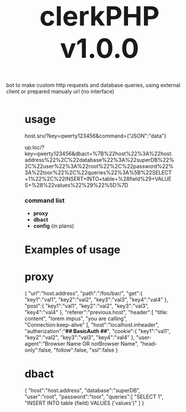 <h1 style="font-size:72px;text-align:center">clerkPHP v1.0.0</h1>
bot to make custom http requests and database queries, using external client or prepared manualy url (no interface)
<div style="margin:50px">
<h1>usage</h1>
<p>host.srv/?key=qwerty123456&command={"JSON":"data"}</p>
<p style="word-wrap: break-word;">up.loc/?key=qwerty123456&dbact=%7B%22host%22%3A%22host.address%22%2C%22database%22%3A%22superDB%22%2C%22user%22%3A%22root%22%2C%22password%22%3A%22toor%22%2C%22queries%22%3A%5B%22SELECT+1%22%2C%22INSERT+INTO+table+%28field%29+VALUES+%28%22values%22%29%22%5D%7D</p>
<h3>command list</h3>
<ul>
  <li><b>proxy</b></li>
  <li><b>dbact</b></li>
  <li><b>config</b> (in plans)</li>
</ul>
  <h1> Examples of usage</h1>

# proxy
{
  "url":"host.address",
  "path":"/foo/bar/",
  "get":{
    "key1":"val1",
    "key2":"val2",
    "key3":"val3",
    "key4":"val4"
  },
  "post":{
    "key1":"val1",
    "key2":"val2",
    "key3":"val3",
    "key4":"val4"
  },
  "referer":"previous.host",
  "header":[
    "title: content",
    "lorem impus",
    "you are calling",
    "Connection:keep-alive"
  ],
  "host":"localhost.inheader",
  "autherization":"<b>## BasicAuth ##</b>",
  "cookie":{
    "key1":"val1",
    "key2":"val2",
    "key3":"val3",
    "key4":"val4"
  },
  "user-agent":"Browser Name OR notBrowser Name",
  "head-only":false,
  "follow":false,
  "ssl":false
}
# dbact
{
  "host":"host.address",
  "database":"superDB",
  "user":"root",
  "password":"toor",
  "queries":[
    "SELECT 1",
    "INSERT INTO table (field) VALUES ('values')"
  ]
}
